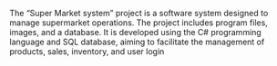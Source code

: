The “Super Market system” 
project is a software system designed to manage supermarket operations. The project includes program files, images, and a database. 
It is developed using the C# programming language and SQL database, 
aiming to facilitate the management of products, sales, inventory, and user login
